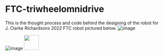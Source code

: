 # FTC-triwheelomnidrive
This is the thought process and code behind the designing of the robot for J. Clarke Richardsons 2022 FTC robot pictured below.
![image](https://github.com/romistaro/FTC-triwheelomnidrive/assets/77026665/6d354c19-f5e7-4ae1-92d7-240e7ce8b968)


![image](https://github.com/romistaro/FTC-triwheelomnidrive/assets/77026665/47f87d2d-1b7e-4703-a0a8-195c675a9c6b)
<img src="https://github.com/favicon.ico" width="48">
